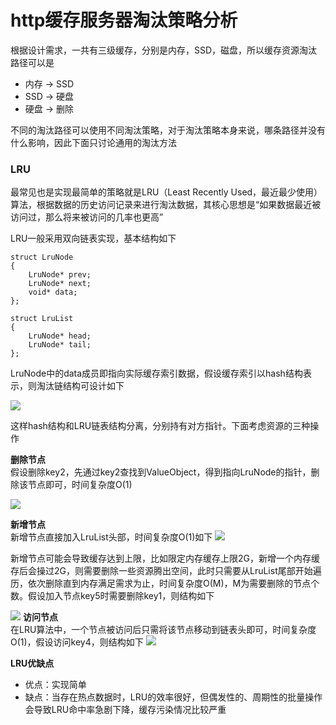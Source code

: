 # http缓存服务器淘汰策略分析

根据设计需求，一共有三级缓存，分别是内存，SSD，磁盘，所以缓存资源淘汰路径可以是

* 内存 -> SSD
* SSD -> 硬盘
* 硬盘 -> 删除

不同的淘汰路径可以使用不同淘汰策略，对于淘汰策略本身来说，哪条路径并没有什么影响，因此下面只讨论通用的淘汰方法

### LRU
最常见也是实现最简单的策略就是LRU（Least Recently Used，最近最少使用）算法，根据数据的历史访问记录来进行淘汰数据，其核心思想是“如果数据最近被访问过，那么将来被访问的几率也更高”

LRU一般采用双向链表实现，基本结构如下

    struct LruNode
    {
        LruNode* prev;
        LruNode* next;
        void* data;
    };
    
    struct LruList
    {
        LruNode* head;
        LruNode* tail;
    };
    
LruNode中的data成员即指向实际缓存索引数据，假设缓存索引以hash结构表示，则淘汰链结构可设计如下

![](http://littlewhite.us/pic/stnts/http-removal-1.png)

这样hash结构和LRU链表结构分离，分别持有对方指针。下面考虑资源的三种操作

**删除节点**  
假设删除key2，先通过key2查找到ValueObject，得到指向LruNode的指针，删除该节点即可，时间复杂度O(1)

![](http://littlewhite.us/pic/stnts/http-removal-2.png)

**新增节点**  
新增节点直接加入LruList头部，时间复杂度O(1)如下
![](http://littlewhite.us/pic/stnts/http-removal-3.png)

新增节点可能会导致缓存达到上限，比如限定内存缓存上限2G，新增一个内存缓存后会操过2G，则需要删除一些资源腾出空间，此时只需要从LruList尾部开始遍历，依次删除直到内存满足需求为止，时间复杂度O(M)，M为需要删除的节点个数。假设加入节点key5时需要删除key1，则结构如下

![](http://littlewhite.us/pic/stnts/http-removal-4.png)
**访问节点**  
在LRU算法中，一个节点被访问后只需将该节点移动到链表头即可，时间复杂度O(1)，假设访问key4，则结构如下
![](http://littlewhite.us/pic/stnts/http-removal-5.png)

**LRU优缺点**  

* 优点：实现简单
* 缺点：当存在热点数据时，LRU的效率很好，但偶发性的、周期性的批量操作会导致LRU命中率急剧下降，缓存污染情况比较严重

    
